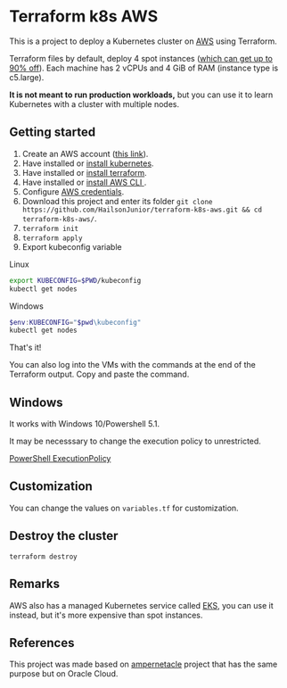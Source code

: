 # Terraform k8s AWS 

This is a project to deploy a Kubernetes cluster on
[AWS](https://aws.amazon.com/pt/) using Terraform.

Terraform files by default, deploy 4 spot instances ([which can get up to 90% off](https://aws.amazon.com/pt/ec2/spot)). Each machine
has 2 vCPUs and 4 GiB of RAM (instance type is c5.large).

**It is not meant to run production workloads,**
but you can use it to learn Kubernetes with a cluster with multiple nodes.

## Getting started

1. Create an AWS account ([this link](https://aws.amazon.com/pt/resources/create-account/)).
2. Have installed or [install kubernetes](https://kubernetes.io/docs/setup/production-environment/tools/kubeadm/install-kubeadm/#installing-kubeadm-kubelet-and-kubectl).
3. Have installed or [install terraform](https://learn.hashicorp.com/tutorials/terraform/install-cli?in=terraform/oci-get-started).
4. Have installed or [install AWS CLI ](https://docs.aws.amazon.com/cli/latest/userguide/getting-started-install.html).
5. Configure [AWS credentials](https://docs.aws.amazon.com/cli/latest/userguide/cli-configure-quickstart.html).
6. Download this project and enter its folder `git clone https://github.com/HailsonJunior/terraform-k8s-aws.git && cd terraform-k8s-aws/`.
7. `terraform init`
8. `terraform apply`
9. Export kubeconfig variable

Linux
```bash
export KUBECONFIG=$PWD/kubeconfig
kubectl get nodes
```

Windows
```powershell
$env:KUBECONFIG="$pwd\kubeconfig"
kubectl get nodes
```

That's it!

You can also log into the VMs with the commands at the end of the Terraform output. Copy and paste the command.

## Windows

It works with Windows 10/Powershell 5.1.

It may be necesssary to change the execution policy to unrestricted.

[PowerShell ExecutionPolicy](https://docs.microsoft.com/en-us/powershell/module/microsoft.powershell.security/set-executionpolicy?view=powershell-5.1)

## Customization

You can change the values on `variables.tf` for customization.

## Destroy the cluster

`terraform destroy`

## Remarks

AWS also has a managed Kubernetes service called
[EKS](https://aws.amazon.com/pt/eks/), you can use it instead, but it's more expensive than spot instances.

## References

This project was made based on [ampernetacle](https://github.com/jpetazzo/ampernetacle) project that has the same purpose but on Oracle Cloud.
